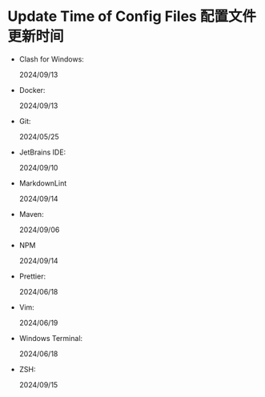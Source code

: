 # Update Time of Config Files 配置文件更新时间

- Clash for Windows:

  2024/09/13

- Docker:

  2024/09/13

- Git:

  2024/05/25

- JetBrains IDE:

  2024/09/10

- MarkdownLint

  2024/09/14

- Maven:

  2024/09/06

- NPM

  2024/09/14

- Prettier:

  2024/06/18

- Vim:

  2024/06/19

- Windows Terminal:

  2024/06/18

- ZSH:

  2024/09/15
